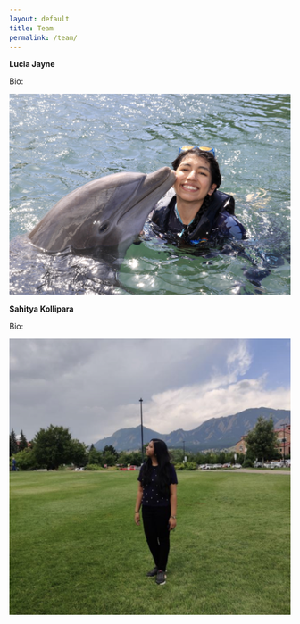 ```yaml
---
layout: default
title: Team
permalink: /team/
---
```


**Lucia Jayne**

Bio:

![LJ-Photo](content/img/LJ-Photo.jpg)


**Sahitya Kollipara**

Bio:

![SK-Photo](content/img/SK-Photo.jpg)